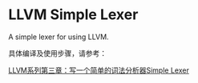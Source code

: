 # LLVM Simple Lexer

A simple lexer for using LLVM.

具体编译及使用步骤，请参考：

[LLVM系列第三章：写一个简单的词法分析器Simple Lexer](https://blog.csdn.net/Zhanglin_Wu/article/details/125026407)
